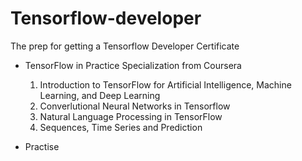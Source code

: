 # Tensorflow-developer
The prep for getting a Tensorflow Developer Certificate 
 
* TensorFlow in Practice Specialization from Coursera
  1. Introduction to TensorFlow for Artificial Intelligence, Machine Learning, and Deep Learning
  2. Converlutional Neural Networks in Tensorflow
  3. Natural Language Processing in TensorFlow
  4. Sequences, Time Series and Prediction
 
* Practise 
